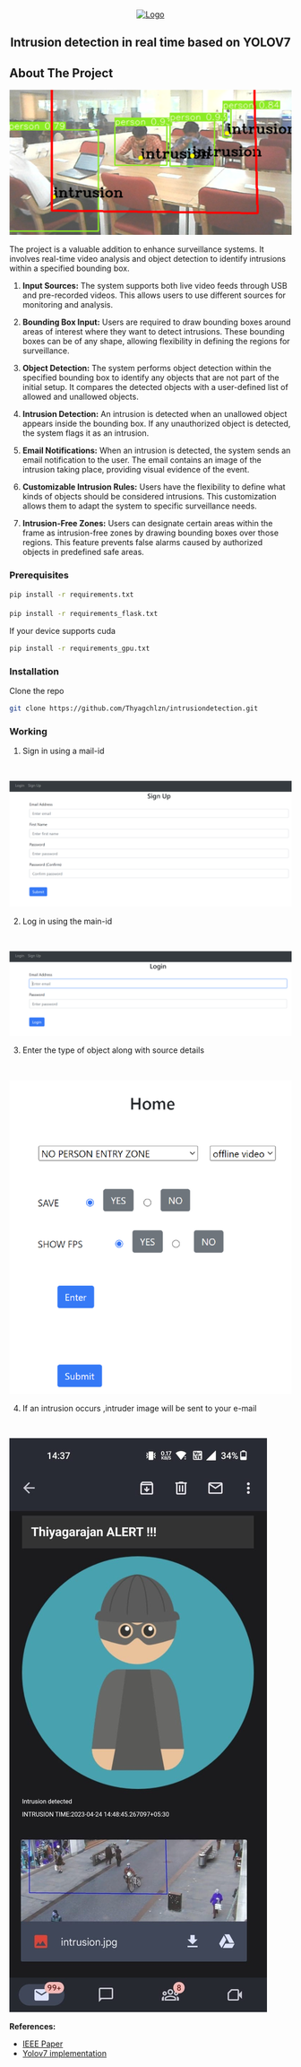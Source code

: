 <br/>
<p align="center">
  <a href="https://github.com/Thyagchlzn/intrusiondetection">
    <img src="https://cdn-icons-png.flaticon.com/512/189/189484.png?w=740&t=st=1682321869~exp=1682322469~hmac= 5d4a228d5e55099c675ca8d149aeb782665fcdb43f5ec3a1688f924c779099bb" alt="Logo" width="80" height="80">
  </a>

  <h2 align="center">Intrusion detection in real time based on YOLOV7 </h2>

  
</p>



## About The Project

![Screen Shot](https://raw.githubusercontent.com/Thyagchlzn/intrusiondetection/main/snapshots/live_video_using_webcam.png?raw=True)

The project is a valuable addition to enhance surveillance systems. It  involves real-time video analysis and object detection to identify intrusions within a specified bounding box. 
1. **Input Sources:** The system supports both live video feeds through USB and pre-recorded videos. This allows users to use different sources for monitoring and analysis.

2. **Bounding Box Input:** Users are required to draw bounding boxes around areas of interest where they want to detect intrusions. These bounding boxes can be of any shape, allowing flexibility in defining the regions for surveillance.

3. **Object Detection:** The system performs object detection within the specified bounding box to identify any objects that are not part of the initial setup. It compares the detected objects with a user-defined list of allowed and unallowed objects.

4. **Intrusion Detection:** An intrusion is detected when an unallowed object appears inside the bounding box. If any unauthorized object is detected, the system flags it as an intrusion.

5. **Email Notifications:** When an intrusion is detected, the system sends an email notification to the user. The email contains an image of the intrusion taking place, providing visual evidence of the event.

6. **Customizable Intrusion Rules:** Users have the flexibility to define what kinds of objects should be considered intrusions. This customization allows them to adapt the system to specific surveillance needs.

7. **Intrusion-Free Zones:** Users can designate certain areas within the frame as intrusion-free zones by drawing bounding boxes over those regions. This feature prevents false alarms caused by authorized objects in predefined safe areas.


### Prerequisites



```sh
pip install -r requirements.txt

pip install -r requirements_flask.txt
```
If your device supports cuda 
```sh
pip install -r requirements_gpu.txt
```

### Installation


 Clone the repo

```sh
git clone https://github.com/Thyagchlzn/intrusiondetection.git
```

### Working

1. Sign in using a mail-id
<br/>

![Screen Shot](https://raw.githubusercontent.com/Thyagchlzn/intrusiondetection/main/snapshots/signup_page.png?raw=True)


2. Log in using the main-id
<br/>

![Screen Shot](https://raw.githubusercontent.com/Thyagchlzn/intrusiondetection/main/snapshots/login_page.png?raw=True)


3. Enter the type of object along with source details
<br/>

![Screen Shot](https://raw.githubusercontent.com/Thyagchlzn/intrusiondetection/main/snapshots/getting_input_from_user.png?raw=True)


4. If an intrusion occurs ,intruder image will be sent to your e-mail
<br/>

![Screen Shot](https://raw.githubusercontent.com/Thyagchlzn/intrusiondetection/main/snapshots/mail_notification.jpg?raw=True)


**References:**

* [IEEE Paper](https://r.search.yahoo.com/_ylt=AwrO.pEmhcJkevsM3t1XNyoA;_ylu=Y29sbwNncTEEcG9zAzEEdnRpZANBREVOR1QyXzEEc2VjA3Ny/RV=2/RE=1690498470/RO=10/RU=https%3a%2f%2fieeexplore.ieee.org%2fabstract%2fdocument%2f9117960/RK=2/RS=G5.cNqApo0vEUOKwuXhkV0YZ1xw-)
* [Yolov7 implementation](https://github.com/WongKinYiu/yolov7)
  


